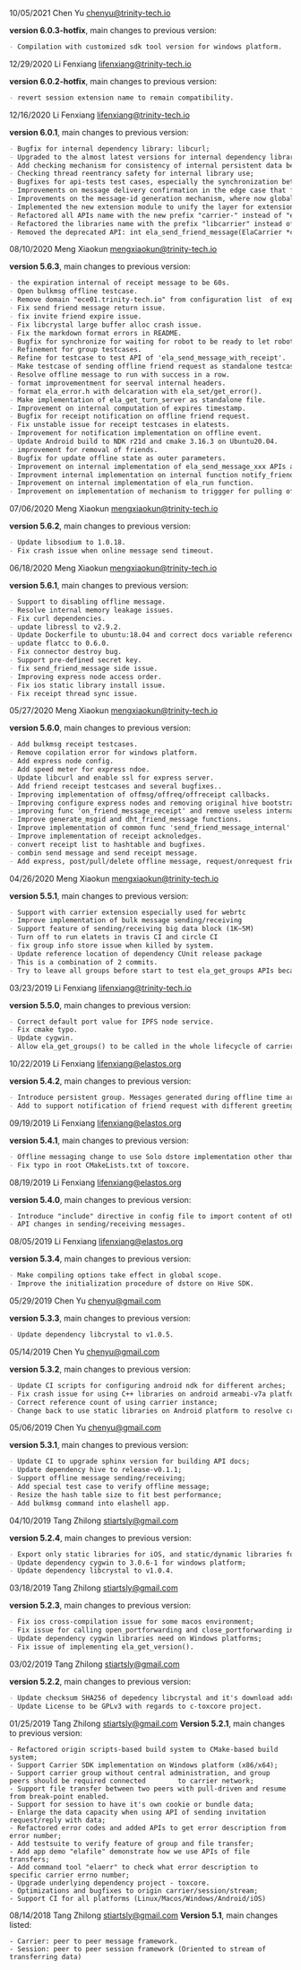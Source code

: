 ﻿10/05/2021 Chen Yu chenyu@trinity-tech.io

**version 6.0.3-hotfix**, main changes to previous version:

```markdown
- Compilation with customized sdk tool version for windows platform.
```

12/29/2020 Li Fenxiang lifenxiang@trinity-tech.io

**version 6.0.2-hotfix**, main changes to previous version:

```markdown
- revert session extension name to remain compatibility.
```

12/16/2020 Li Fenxiang lifenxiang@trinity-tech.io

**version 6.0.1**, main changes to previous version:

```markdown
- Bugfix for internal dependency library: libcurl;
- Upgraded to the almost latest versions for internal dependency libraries:  libcrystal/pjsip/toxcore;
- Add checking mechanism for consistency of internal persistent data before creating carrier instance;
- Checking thread reentrancy safety for internal library use;
- Bugfixes for api-tests test cases, especially the synchronization between tests and test-robot;
- Improvements on message delivery confirmation in the edge case that friends become offline or were removed.
- Improvements on the message-id generation mechanism, where now globally managed the message-id for all online and offline messages both;
- Implemented the new extension module to unify the layer for extension modules, such as session, file-transfer, and WebRTC wrapper;
- Refactored all APIs name with the new prefix "carrier-" instead of "ela-" to make it more official as Carrier service, but still keep the original APIs as deprecated APIs for original use;
- Refactored the libraries name with the prefix "libcarrier" instead of "libela-*;
- Removed the deprecated API: int ela_send_friend_message(ElaCarrier *carrier, const char *to,     constvoid *message, size_t len, bool *offline);
```

08/10/2020 Meng Xiaokun mengxiaokun@trinity-tech.io

**version 5.6.3**, main changes to previous version:

```markdown
- the expiration internal of receipt message to be 60s.
- Open bulkmsg offline testcase.
- Remove domain "ece01.trinity-tech.io" from configuration list  of express servers.
- Fix send friend message return issue.
- fix invite friend expire issue.
- Fix libcrystal large buffer alloc crash issue.
- Fix the markdown format errors in README.
- Bugfix for synchronize for waiting for robot to be ready to let robot accept offline friend request.
- Refinement for group testcases.
- Refine for testcase to test API of 'ela_send_message_with_receipt'.
- Make testcase of sending offline friend request as standalone testcase.
- Resolve offline message to run with success in a row.
- format improvementment for seerval internal headers.
- format ela_error.h with delcaration with ela_set/get_error().
- Make implementation of ela_get_turn_server as standalone file.
- Improvement on internal computation of expires timestamp.
- Bugfix for receipt notification on offline friend request.
- Fix unstable issue for receipt testcases in elatests.
- Improvement for notification implementation on offline event.
- Update Android build to NDK r21d and cmake 3.16.3 on Ubuntu20.04.
- improvement for removal of friends.
- Bugfix for update offline state as outer parameters.
- Improvement on internal implementation of ela_send_message_xxx APIs and a bugfix for friend notification.
- Improvment internal implementation on internal function notify_friends.
- Improvement on internal implementation of ela_run function.
- Improvement on implementation of mechanism to triggger for pulling offline messages.
```

07/06/2020 Meng Xiaokun mengxiaokun@trinity-tech.io

**version 5.6.2**, main changes to previous version:

```markdown
- Update libsodium to 1.0.18.
- Fix crash issue when online message send timeout.
```

06/18/2020 Meng Xiaokun mengxiaokun@trinity-tech.io

**version 5.6.1**, main changes to previous version:

```markdown
- Support to disabling offline message.
- Resolve internal memory leakage issues.
- Fix curl dependencies.
- update libressl to v2.9.2.
- Update Dockerfile to ubuntu:18.04 and correct docs variable reference.
- update flatcc to 0.6.0.
- Fix connector destroy bug.
- Support pre-defined secret key.
- fix send_friend_message side issue.
- Improving express node access order.
- Fix ios static library install issue.
- Fix receipt thread sync issue.
```


05/27/2020 Meng Xiaokun mengxiaokun@trinity-tech.io

**version 5.6.0**, main changes to previous version:

```markdown
- Add bulkmsg receipt testcases.
- Remove copilation error for windows platform.
- Add express node config.
- Add speed meter for express ndoe.
- Update libcurl and enable ssl for express server.
- Add friend receipt testcases and several bugfixes..
- Improving implementation of offmsg/offreq/offreceipt callbacks.
- Improving configure express nodes and removing original hive bootstrap configuration.
- improving func 'on_friend_message_receipt' and remove useless internal functions.
- Improve generate_msgid and dht_friend_message functions.
- Improve implementation of common func 'send_friend_message_internal' and internal called functions.
- Improve implementation of receipt acknoledges.
- convert receipt list to hashtable and bugfixes.
- combin send message and send receipt message.
- Add express, post/pull/delete offline message, request/onrequest friend.
```


04/26/2020 Meng Xiaokun mengxiaokun@trinity-tech.io

**version 5.5.1**, main changes to previous version:

```markdown
- Support with carrier extension especially used for webrtc
- Improve implementation of bulk message sending/receiving
- Support feature of sending/receiving big data block (1K~5M)
- Turn off to run elatets in travis CI and circle CI
- fix group info store issue when killed by system.
- Update reference location of dependency CUnit release package
- This is a combination of 2 commits.
- Try to leave all groups before start to test ela_get_groups APIs because of group persistence
```

03/23/2019 Li Fenxiang lifenxiang@trinity-tech.io

**version 5.5.0**, main changes to previous version:

```markdown
- Correct default port value for IPFS node service.
- Fix cmake typo.
- Update cygwin.
- Allow ela_get_groups() to be called in the whole lifecycle of carrier due to introduction of persistent group.
```

10/22/2019 Li Fenxiang lifenxiang@elastos.org

**version 5.4.2**, main changes to previous version:

```markdown
- Introduce persistent group. Messages generated during offline time are not delivered once online again.
- Add to support notification of friend request with different greeting message.
```

09/19/2019 Li Fenxiang lifenxiang@elastos.org

**version 5.4.1**, main changes to previous version:

```markdown
- Offline messaging change to use Solo dstore implementation other than to use Hive SDK.
- Fix typo in root CMakeLists.txt of toxcore.
```

08/19/2019 Li Fenxiang lifenxiang@elastos.org

**version 5.4.0**, main changes to previous version:

```markdown
- Introduce "include" directive in config file to import content of other config files. 
- API changes in sending/receiving messages.
```

08/05/2019 Li Fenxiang lifenxiang@elastos.org

**version 5.3.4**, main changes to previous version:

```markdown
- Make compiling options take effect in global scope.
- Improve the initialization procedure of dstore on Hive SDK.
```

05/29/2019 Chen Yu chenyu@gmail.com

**version 5.3.3**, main changes to previous version:

```markdown
- Update dependency libcrystal to v1.0.5.
```

05/14/2019 Chen Yu chenyu@gmail.com

**version 5.3.2**, main changes to previous version:

```markdown
- Update CI scripts for configuring android ndk for different arches;
- Fix crash issue for using C++ libraries on android armeabi-v7a platform;
- Correct reference count of using carrier instance;
- Change back to use static libraries on Android platform to resolve crash issue.
```
05/06/2019 Chen Yu chenyu@gmail.com

**version 5.3.1**, main changes to previous version:

```markdown
- Update CI to upgrade sphinx version for building API docs;
- Update dependency hive to release-v0.1.1;
- Support offline message sending/receiving;
- Add special test case to verify offline message;
- Resize the hash table size to fit best performance;
- Add bulkmsg command into elashell app.
```
04/10/2019 Tang Zhilong stiartsly@gmail.com

**version 5.2.4**, main changes to previous version:

```markdown
- Export only static libraries for iOS, and static/dynamic libraries for other platforms;
- Update dependency cygwin to 3.0.6-1 for windows platform;
- Update dependency libcrystal to v1.0.4.
```

03/18/2019 Tang Zhilong stiartsly@gmail.com

**version 5.2.3**, main changes to previous version:

```markdown
- Fix ios cross-compilation issue for some macos environment;
- Fix issue for calling open_portforwarding and close_portforwarding in stream without PORTFORWARDING option;
- Update dependency cygwin libraries need on Windows platforms;
- Fix issue of implementing ela_get_version().
```

03/02/2019 Tang Zhilong stiartsly@gmail.com

**version 5.2.2**, main changes to previous version:

```markdown
- Update checksum SHA256 of depedency libcrystal and it's download address;
- Update License to be GPLv3 with regards to c-toxcore project.
```

01/25/2019 Tang Zhilong <stiartsly@gmail.com>
**Version 5.2.1**, main changes to previous version: 

	- Refactored origin scripts-based build system to CMake-based build system;
	- Support Carrier SDK implementation on Windows platform (x86/x64);
	- Support carrier group without central administration, and group peers should be required connected 		to carrier network;
	- Support file transfer between two peers with pull-driven and resume from break-point enabled.
	- Support for session to have it's own cookie or bundle data;
	- Enlarge the data capacity when using API of sending invitation request/reply with data;
	- Refactored error codes and added APIs to get error description from error number;
	- Add testsuite to verify feature of group and file transfer;
	- Add app demo "elafile" demonstrate how we use APIs of file transfers;
	- Add command tool "elaerr" to check what error description to specific carrier errno number;
	- Upgrade underlying dependency project - toxcore.
	- Optimizations and bugfixes to origin carrier/session/stream;
	- Support CI for all platforms (Linux/Macos/Windows/Android/iOS)

08/14/2018 Tang Zhilong <stiartsly@gmail.com>
**Version 5.1**, main changes listed:

	- Carrier: peer to peer message framework.
	- Session: peer to peer session framework (Oriented to stream of transferring data)


